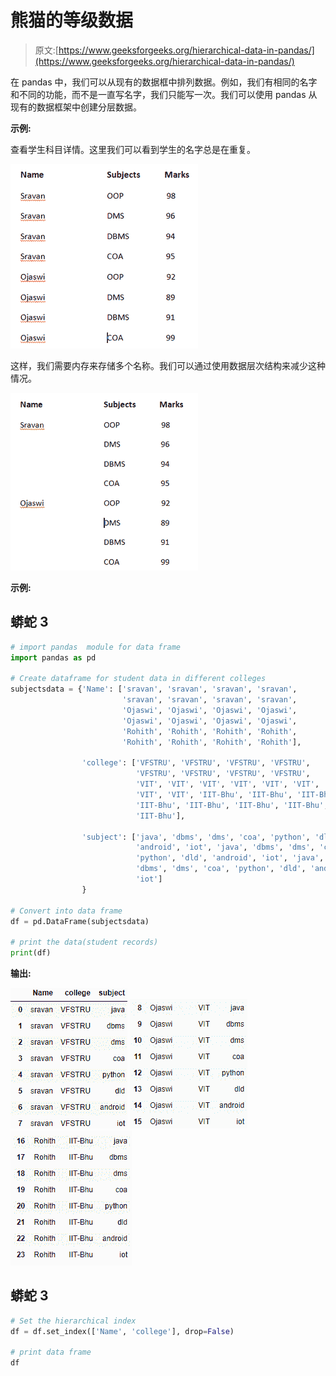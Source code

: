 # 熊猫的等级数据

> 原文:[https://www.geeksforgeeks.org/hierarchical-data-in-pandas/](https://www.geeksforgeeks.org/hierarchical-data-in-pandas/)

在 pandas 中，我们可以从现有的数据框中排列数据。例如，我们有相同的名字和不同的功能，而不是一直写名字，我们只能写一次。我们可以使用 pandas 从现有的数据框架中创建分层数据。

**示例:**

查看学生科目详情。这里我们可以看到学生的名字总是在重复。

![](img/6bba6bbc0cce263eac70784a0292a0ad.png)

这样，我们需要内存来存储多个名称。我们可以通过使用数据层次结构来减少这种情况。

![](img/a97c942c18c79542624ae46b9b46f20f.png)

**示例:**

## 蟒蛇 3

```py
# import pandas  module for data frame
import pandas as pd

# Create dataframe for student data in different colleges
subjectsdata = {'Name': ['sravan', 'sravan', 'sravan', 'sravan', 
                         'sravan', 'sravan', 'sravan', 'sravan', 
                         'Ojaswi', 'Ojaswi', 'Ojaswi', 'Ojaswi', 
                         'Ojaswi', 'Ojaswi', 'Ojaswi', 'Ojaswi',
                         'Rohith', 'Rohith', 'Rohith', 'Rohith',
                         'Rohith', 'Rohith', 'Rohith', 'Rohith'],

                'college': ['VFSTRU', 'VFSTRU', 'VFSTRU', 'VFSTRU',
                            'VFSTRU', 'VFSTRU', 'VFSTRU', 'VFSTRU',
                            'VIT', 'VIT', 'VIT', 'VIT', 'VIT', 'VIT',
                            'VIT', 'VIT', 'IIT-Bhu', 'IIT-Bhu', 'IIT-Bhu', 
                            'IIT-Bhu', 'IIT-Bhu', 'IIT-Bhu', 'IIT-Bhu',
                            'IIT-Bhu'],

                'subject': ['java', 'dbms', 'dms', 'coa', 'python', 'dld',
                            'android', 'iot', 'java', 'dbms', 'dms', 'coa',
                            'python', 'dld', 'android', 'iot', 'java',
                            'dbms', 'dms', 'coa', 'python', 'dld', 'android',
                            'iot']
                }

# Convert into data frame
df = pd.DataFrame(subjectsdata)

# print the data(student records)
print(df)
```

**输出:**

![](img/4b76bf36e89bc547e97cb1f91f82758b.png)
![](img/9ac2af3319c8f4e5ecfa1b6c8b4aa3f6.png)
![](img/5a4e7c39549fc091903e31b545f3e1d1.png)

## 蟒蛇 3

```py
# Set the hierarchical index
df = df.set_index(['Name', 'college'], drop=False)

# print data frame
df
```